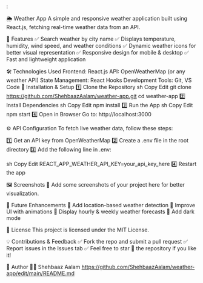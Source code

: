 :

🌦️ Weather App
A simple and responsive weather application built using React.js, fetching real-time weather data from an API.

📌 Features
✅ Search weather by city name
✅ Displays temperature, humidity, wind speed, and weather conditions
✅ Dynamic weather icons for better visual representation
✅ Responsive design for mobile & desktop
✅ Fast and lightweight application

🛠️ Technologies Used
Frontend: React.js
API: OpenWeatherMap (or any weather API)
State Management: React Hooks
Development Tools: Git, VS Code
🚀 Installation & Setup
1️⃣ Clone the Repository
sh
Copy
Edit
git clone https://github.com/ShehbaazAalam/weather-app.git
cd weather-app
2️⃣ Install Dependencies
sh
Copy
Edit
npm install
3️⃣ Run the App
sh
Copy
Edit
npm start
4️⃣ Open in Browser
Go to: http://localhost:3000

⚙️ API Configuration
To fetch live weather data, follow these steps:

1️⃣ Get an API key from OpenWeatherMap
2️⃣ Create a .env file in the root directory
3️⃣ Add the following line in .env:

sh
Copy
Edit
REACT_APP_WEATHER_API_KEY=your_api_key_here
4️⃣ Restart the app

🖼️ Screenshots
📌 Add some screenshots of your project here for better visualization.

🎯 Future Enhancements
🔹 Add location-based weather detection
🔹 Improve UI with animations
🔹 Display hourly & weekly weather forecasts
🔹 Add dark mode

📜 License
This project is licensed under the MIT License.

💡 Contributions & Feedback
✅ Fork the repo and submit a pull request
✅ Report issues in the Issues tab
✅ Feel free to star 🌟 the repository if you like it!

👤 Author
👨‍💻 Shehbaaz Aalam
https://github.com/ShehbaazAalam/weather-app/edit/main/README.md

